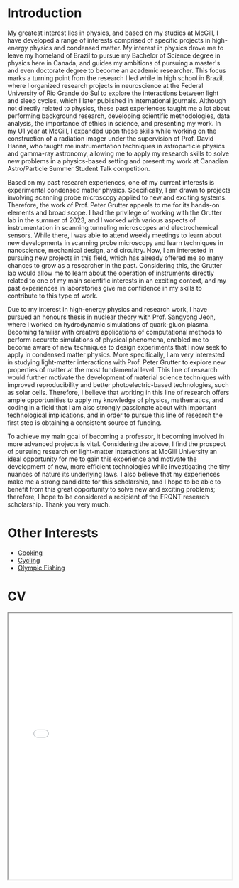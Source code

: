 # Introduction

My greatest interest lies in physics, and based on my studies at McGill, I have developed a range of interests comprised of specific projects in high-energy physics and condensed matter. My interest in physics drove me to leave my homeland of Brazil to pursue my Bachelor of Science degree in physics here in Canada, and guides my ambitions of pursuing a master's and even doctorate degree to become an academic researcher. This focus marks a turning point from the research I led while in high school in Brazil, where I organized research projects in neuroscience at the Federal University of Rio Grande do Sul to explore the interactions between light and sleep cycles, which I later published in international journals. Although not directly related to physics, these past experiences taught me a lot about performing background research, developing scientific methodologies, data analysis, the importance of ethics in science, and presenting my work. In my U1 year at McGill, I expanded upon these skills while working on the construction of a radiation imager under the supervision of Prof. David Hanna, who taught me instrumentation techniques in astroparticle physics and gamma-ray astronomy, allowing me to apply my research skills to solve new problems in a physics-based setting and present my work at Canadian Astro/Particle Summer Student Talk competition.

Based on my past research experiences, one of my current interests is experimental condensed matter physics. Specifically, I am drawn to projects involving scanning probe microscopy applied to new and exciting systems. Therefore, the work of Prof. Peter Grutter appeals to me for its hands-on elements and broad scope. I had the privilege of working with the Grutter lab in the summer of 2023, and I worked with various aspects of instrumentation in scanning tunneling microscopes and electrochemical sensors. While there, I was able to attend weekly meetings to learn about new developments in scanning probe microscopy and learn techniques in nanoscience, mechanical design, and circuitry. Now, I am interested in pursuing new projects in this field, which has already offered me so many chances to grow as a researcher in the past. Considering this, the Grutter lab would allow me to learn about the operation of instruments directly related to one of my main scientific interests in an exciting context, and my past experiences in laboratories give me confidence in my skills to contribute to this type of work. 

Due to my interest in high-energy physics and research work, I have pursued an honours thesis in nuclear theory with Prof. Sangyong Jeon, where I worked on hydrodynamic simulations of quark-gluon plasma. Becoming familiar with creative applications of computational methods to perform accurate simulations of physical phenomena, enabled me to become aware of new techniques to design experiments that I now seek to apply in condensed matter physics. More specifically, I am very interested in studying light-matter interactions with Prof. Peter Grutter to explore new properties of matter at the most fundamental level. This line of research would further motivate the development of material science techniques with improved reproducibility and better photoelectric-based technologies, such as solar cells. Therefore, I believe that working in this line of research offers ample opportunities to apply my knowledge of physics, mathematics, and coding in a field that I am also strongly passionate about with important technological implications, and in order to pursue this line of research the first step is obtaining a consistent source of funding.

To achieve my main goal of becoming a professor, it becoming involved in more advanced projects is vital. Considering the above, I find the prospect of pursuing research on light-matter interactions at McGill University an ideal opportunity for me to gain this experience and motivate the development of new, more efficient technologies while investigating the tiny nuances of nature its underlying laws. I also believe that my experiences make me a strong candidate for this scholarship, and I hope to be able to benefit from this great opportunity to solve new and exciting problems; therefore, I hope to be considered a recipient of the FRQNT research scholarship. Thank you very much.

# Other Interests

- [Cooking](./cooking.md)
- [Cycling](./cycling.md)
- [Olympic Fishing](./fishing.md)


# CV

<!-- How to embed a PDF -->
<iframe width="100%" height="600" src="./media/Caumo_Guilherme_CV.pdf">